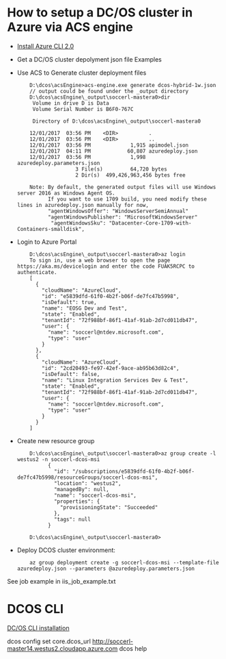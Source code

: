 
# How to setup a DC/OS cluster in Azure via ACS engine 

- [Install Azure CLI 2.0](https://docs.microsoft.com/en-us/cli/azure/install-azure-cli?view=azure-cli-latest)


- Get a DC/OS cluster depolyment json file
          Examples    

- Use ACS to Generate cluster deployment files
          
          D:\dcos\acsEngine>acs-engine.exe generate dcos-hybrid-1w.json
          // output could be found under the _output directory
          D:\dcos\acsEngine\_output\soccerl-mastera0>dir
           Volume in drive D is Data
           Volume Serial Number is B6F0-767C

           Directory of D:\dcos\acsEngine\_output\soccerl-mastera0

          12/01/2017  03:56 PM    <DIR>          .
          12/01/2017  03:56 PM    <DIR>          ..
          12/01/2017  03:56 PM             1,915 apimodel.json
          12/01/2017  04:11 PM            60,807 azuredeploy.json
          12/01/2017  03:56 PM             1,998 azuredeploy.parameters.json
                         3 File(s)         64,720 bytes
                         2 Dir(s)  499,426,963,456 bytes free

          Note: By default, the generated output files will use Windows server 2016 as Windows Agent OS. 
                If you want to use 1709 build, you need modify these lines in azuredeploy.json manually for now,  
                "agentWindowsOffer": "WindowsServerSemiAnnual"
                "agentWindowsPublisher": "MicrosoftWindowsServer"
                 "agentWindowsSku": "Datacenter-Core-1709-with-Containers-smalldisk",
                 
- Login to Azure Portal

          D:\dcos\acsEngine\_output\soccerl-mastera0>az login
          To sign in, use a web browser to open the page https://aka.ms/devicelogin and enter the code FUAK5RCPC to authenticate.
          [
            {
              "cloudName": "AzureCloud",
              "id": "e5839dfd-61f0-4b2f-b06f-de7fc47b5998",
              "isDefault": true,
              "name": "EOSG Dev and Test",
              "state": "Enabled",
              "tenantId": "72f988bf-86f1-41af-91ab-2d7cd011db47",
              "user": {
                "name": "soccerl@ntdev.microsoft.com",
                "type": "user"
              }
            },
            {
              "cloudName": "AzureCloud",
              "id": "2cd20493-fe97-42ef-9ace-ab95b63d82c4",
              "isDefault": false,
              "name": "Linux Integration Services Dev & Test",
              "state": "Enabled",
              "tenantId": "72f988bf-86f1-41af-91ab-2d7cd011db47",
              "user": {
                "name": "soccerl@ntdev.microsoft.com",
                "type": "user"
              }
            }
          ]

- Create new resource group

          D:\dcos\acsEngine\_output\soccerl-mastera0>az group create -l westus2 -n soccerl-dcos-msi
                {
                  "id": "/subscriptions/e5839dfd-61f0-4b2f-b06f-de7fc47b5998/resourceGroups/soccerl-dcos-msi",
                  "location": "westus2",
                  "managedBy": null,
                  "name": "soccerl-dcos-msi",
                  "properties": {
                    "provisioningState": "Succeeded"
                  },
                  "tags": null
                }

          D:\dcos\acsEngine\_output\soccerl-mastera0>


- Deploy DCOS cluster environment: 

          az group deployment create -g soccerl-dcos-msi --template-file azuredeploy.json --parameters @azuredeploy.parameters.json  


See job example in iis_job_example.txt


# DCOS CLI

[DC/OS CLI installation](https://dcos.io/docs/1.9/cli/install/#windows)

dcos config set core.dcos_url http://soccerl-master14.westus2.cloudapp.azure.com
dcos help
